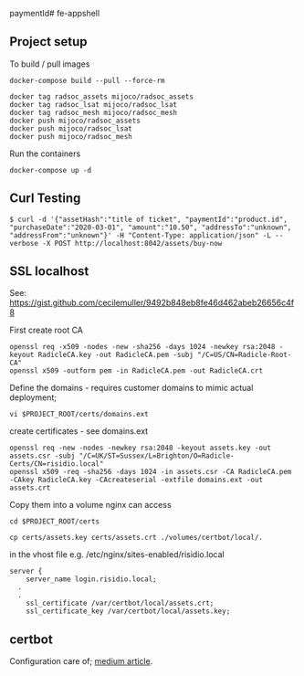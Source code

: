 paymentId# fe-appshell

## Project setup

To build / pull images

```
docker-compose build --pull --force-rm
```

```
docker tag radsoc_assets mijoco/radsoc_assets
docker tag radsoc_lsat mijoco/radsoc_lsat
docker tag radsoc_mesh mijoco/radsoc_mesh
docker push mijoco/radsoc_assets
docker push mijoco/radsoc_lsat
docker push mijoco/radsoc_mesh
```

Run the containers

```
docker-compose up -d
```

## Curl Testing

```
$ curl -d '{"assetHash":"title of ticket", "paymentId":"product.id", "purchaseDate":"2020-03-01", "amount":"10.50", "addressTo":"unknown", "addressFrom":"unknown"}' -H "Content-Type: application/json" -L --verbose -X POST http://localhost:8042/assets/buy-now
```

## SSL localhost

See: https://gist.github.com/cecilemuller/9492b848eb8fe46d462abeb26656c4f8

First create root CA

```
openssl req -x509 -nodes -new -sha256 -days 1024 -newkey rsa:2048 -keyout RadicleCA.key -out RadicleCA.pem -subj "/C=US/CN=Radicle-Root-CA"
openssl x509 -outform pem -in RadicleCA.pem -out RadicleCA.crt
```

Define the domains - requires customer domains to mimic actual deployment;

```
vi $PROJECT_ROOT/certs/domains.ext
```

create certificates - see domains.ext

```
openssl req -new -nodes -newkey rsa:2048 -keyout assets.key -out assets.csr -subj "/C=UK/ST=Sussex/L=Brighton/O=Radicle-Certs/CN=risidio.local"
openssl x509 -req -sha256 -days 1024 -in assets.csr -CA RadicleCA.pem -CAkey RadicleCA.key -CAcreateserial -extfile domains.ext -out assets.crt
```

Copy them into a volume nginx can access

```
cd $PROJECT_ROOT/certs

cp certs/assets.key certs/assets.crt ./volumes/certbot/local/.
```

in the vhost file e.g. /etc/nginx/sites-enabled/risidio.local

```
server {
	server_name login.risidio.local;
  .
  .
	ssl_certificate /var/certbot/local/assets.crt;
	ssl_certificate_key /var/certbot/local/assets.key;
```

## certbot

Configuration care of;
[medium article](https://medium.com/@pentacent/nginx-and-lets-encrypt-with-docker-in-less-than-5-minutes-b4b8a60d3a71).
